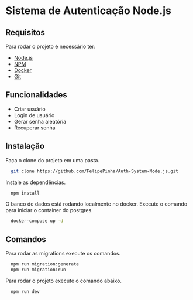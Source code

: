 # Sistema de Autenticação Node.js

## Requisitos

Para rodar o projeto é necessário ter:

<ul>
  <li><a href='https://nodejs.org/en'>Node.js</a></li>
  <li><a href='https://www.npmjs.com/'>NPM</a></li>
  <li><a href='https://www.docker.com/'>Docker</a></li>
  <li><a href='https://git-scm.com/'>Git</a></li>
</ul>

## Funcionalidades

- Criar usuário
- Login de usuário
- Gerar senha aleatória
- Recuperar senha

## Instalação

Faça o clone do projeto em uma pasta.

```bash
  git clone https://github.com/FelipePinha/Auth-System-Node.js.git
```

Instale as dependências.

```bash
  npm install
```

O banco de dados está rodando localmente no docker. Execute o comando para iniciar o container do postgres.

```bash
  docker-compose up -d
```

## Comandos

Para rodar as migrations execute os comandos.

```bash
  npm run migration:generate
  npm run migration:run
```

Para rodar o projeto execute o comando abaixo.

```bash
  npm run dev
```

